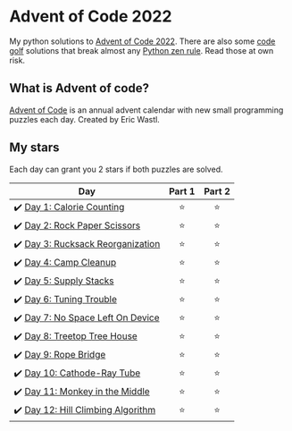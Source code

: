 # Advent of Code 2022
My python solutions to [Advent of Code 2022](https://adventofcode.com/2022). There are also some [code golf](https://en.wikipedia.org/wiki/Code_golf) solutions that break almost any [Python zen rule](https://peps.python.org/pep-0020/). Read those at own risk.

## What is Advent of code?
[Advent of Code](https://adventofcode.com/about) is an annual advent calendar with new small programming puzzles each day. Created by Eric Wastl.

## My stars
Each day can grant you 2 stars if both puzzles are solved. 

| Day | Part 1 | Part 2 |
|---|:----:|:---:|
|✔️ [Day 1: Calorie Counting](01) | ⭐️ | ⭐️ |
|✔️ [Day 2: Rock Paper Scissors](02) | ⭐️ | ⭐️ |
|✔️ [Day 3: Rucksack Reorganization](03) | ⭐️ | ⭐️ |
|✔️ [Day 4: Camp Cleanup](04) | ⭐️ | ⭐️ |
|✔️ [Day 5: Supply Stacks](05) | ⭐️ | ⭐️ |
|✔️ [Day 6: Tuning Trouble](06) | ⭐️ | ⭐️ |
|✔️ [Day 7: No Space Left On Device](07) | ⭐️ | ⭐️ |
|✔️ [Day 8: Treetop Tree House](08) | ⭐️ | ⭐️ |
|✔️ [Day 9: Rope Bridge](09) | ⭐️ | ⭐️ |
|✔️ [Day 10: Cathode-Ray Tube](10) | ⭐️ | ⭐️ |
|✔️ [Day 11: Monkey in the Middle](11) | ⭐️ | ⭐️ |
|✔️ [Day 12: Hill Climbing Algorithm](12) | ⭐️ | ⭐️ |
